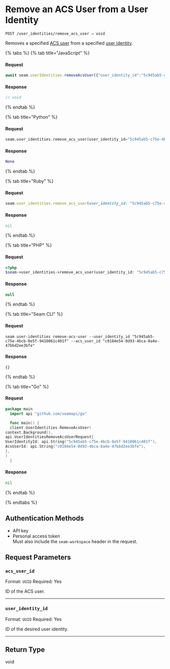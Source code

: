 # Remove an ACS User from a User Identity

```
POST /user_identities/remove_acs_user ⇒ void
```

Removes a specified [ACS user](https://docs.seam.co/latest/capability-guides/access-systems/user-management) from a specified [user identity](https://docs.seam.co/latest/capability-guides/mobile-access-in-development/managing-mobile-app-user-accounts-with-user-identities#what-is-a-user-identity).

{% tabs %}
{% tab title="JavaScript" %}
#### Request

```javascript
await seam.userIdentities.removeAcsUser({"user_identity_id":"5c945ab5-c75e-4bcb-8e5f-9410061c401f","acs_user_id":"c0184e54-0d93-4bca-8a4e-47bbd2ee3bfe"})
```

#### Response

```javascript
// void
```
{% endtab %}

{% tab title="Python" %}
#### Request

```python
seam.user_identities.remove_acs_user(user_identity_id="5c945ab5-c75e-4bcb-8e5f-9410061c401f", acs_user_id="c0184e54-0d93-4bca-8a4e-47bbd2ee3bfe")
```

#### Response

```python
None
```
{% endtab %}

{% tab title="Ruby" %}
#### Request

```ruby
seam.user_identities.remove_acs_user(user_identity_id: "5c945ab5-c75e-4bcb-8e5f-9410061c401f", acs_user_id: "c0184e54-0d93-4bca-8a4e-47bbd2ee3bfe")
```

#### Response

```ruby
nil
```
{% endtab %}

{% tab title="PHP" %}
#### Request

```php
<?php
$seam->user_identities->remove_acs_user(user_identity_id: "5c945ab5-c75e-4bcb-8e5f-9410061c401f",acs_user_id: "c0184e54-0d93-4bca-8a4e-47bbd2ee3bfe")
```

#### Response

```php
null
```
{% endtab %}

{% tab title="Seam CLI" %}
#### Request

```seam_cli
seam user-identities remove-acs-user --user_identity_id "5c945ab5-c75e-4bcb-8e5f-9410061c401f" --acs_user_id "c0184e54-0d93-4bca-8a4e-47bbd2ee3bfe"
```

#### Response

```seam_cli
{}
```
{% endtab %}

{% tab title="Go" %}
#### Request

```go
package main
  import api "github.com/seamapi/go"

  func main() {
  client.UserIdentities.RemoveAcsUser(
context.Background(),
api.UserIdentitiesRemoveAcsUserRequest{
UserIdentityId: api.String("5c945ab5-c75e-4bcb-8e5f-9410061c401f"),
AcsUserId: api.String("c0184e54-0d93-4bca-8a4e-47bbd2ee3bfe"),
},
)
  }
```

#### Response

```go
nil
```
{% endtab %}

{% endtabs %}

## Authentication Methods

- API key
- Personal access token
  <br>Must also include the `seam-workspace` header in the request.

## Request Parameters

### `acs_user_id`

Format: `UUID`
Required: Yes

ID of the ACS user.

***

### `user_identity_id`

Format: `UUID`
Required: Yes

ID of the desired user identity.

***

## Return Type

void
